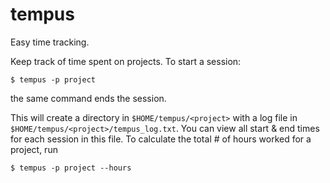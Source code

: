 tempus
======
Easy time tracking.

Keep track of time spent on projects. To start a session:
```
$ tempus -p project
```

the same command ends the session.

This will create a directory in `$HOME/tempus/<project>` with a log file
in `$HOME/tempus/<project>/tempus_log.txt`. You can view all start & end times for each
session in this file. To calculate the total # of hours worked for a project, run
```
$ tempus -p project --hours
```
